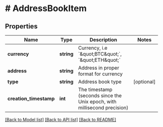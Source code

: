 # # AddressBookItem

## Properties

Name | Type | Description | Notes
------------ | ------------- | ------------- | -------------
**currency** | **string** | Currency, i.e &#x60;\&quot;BTC\&quot;&#x60;, &#x60;\&quot;ETH\&quot;&#x60; | 
**address** | **string** | Address in proper format for currency | 
**type** | **string** | Address book type | [optional] 
**creation_timestamp** | **int** | The timestamp (seconds since the Unix epoch, with millisecond precision) | 

[[Back to Model list]](../../README.md#documentation-for-models) [[Back to API list]](../../README.md#documentation-for-api-endpoints) [[Back to README]](../../README.md)


